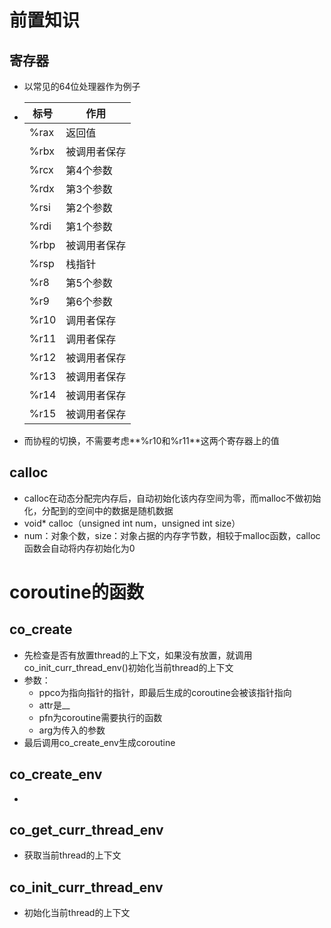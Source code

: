 # 前置知识

## 寄存器

- 以常见的64位处理器作为例子

- | 标号 | 作用         |
  | ---- | ------------ |
  | %rax | 返回值       |
  | %rbx | 被调用者保存 |
  | %rcx | 第4个参数    |
  | %rdx | 第3个参数    |
  | %rsi | 第2个参数    |
  | %rdi | 第1个参数    |
  | %rbp | 被调用者保存 |
  | %rsp | 栈指针       |
  | %r8  | 第5个参数    |
  | %r9  | 第6个参数    |
  | %r10 | 调用者保存   |
  | %r11 | 调用者保存   |
  | %r12 | 被调用者保存 |
  | %r13 | 被调用者保存 |
  | %r14 | 被调用者保存 |
  | %r15 | 被调用者保存 |

- 而协程的切换，不需要考虑**%r10和%r11**这两个寄存器上的值



## calloc

- calloc在动态分配完内存后，自动初始化该内存空间为零，而malloc不做初始化，分配到的空间中的数据是随机数据
- void* calloc（unsigned int num，unsigned int size）
- num：对象个数，size：对象占据的内存字节数，相较于malloc函数，calloc函数会自动将内存初始化为0





# coroutine的函数

## co_create

- 先检查是否有放置thread的上下文，如果没有放置，就调用co_init_curr_thread_env()初始化当前thread的上下文
- 参数：
  - ppco为指向指针的指针，即最后生成的coroutine会被该指针指向
  - attr是__
  - pfn为coroutine需要执行的函数
  - arg为传入的参数
- 最后调用co_create_env生成coroutine



## co_create_env

- 



## co_get_curr_thread_env

- 获取当前thread的上下文



## co_init_curr_thread_env

- 初始化当前thread的上下文

